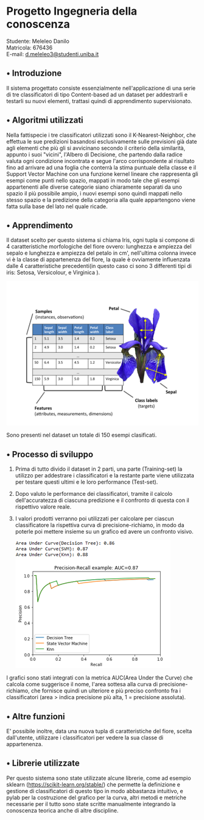# Progetto Ingegneria della conoscenza

Studente: Meleleo Danilo   
Matricola: 676436   
E-mail: d.meleleo3@studenti.uniba.it

## •	Introduzione
Il sistema progettato consiste essenzialmente nell'applicazione di una serie di tre classificatori 
di tipo Content-based ad un dataset per addestrarli e testarli su nuovi elementi, trattasi quindi di apprendimento supervisionato.

## •	Algoritmi utilizzati
Nella fattispecie i tre classificatori utilizzati sono il K-Nearest-Neighbor, che effettua le sue predizioni basandosi esclusivamente sulle previsioni già date agli elementi che più gli si avvicinano secondo il criterio della similarità, appunto i suoi "vicini", l'Albero di Decisione, che partendo dalla radice valuta ogni condizione incontrata
e segue l'arco corrispondente al risultato fino ad arrivare ad una foglia che conterrà la stima puntuale della classe e il Support Vector Machine con una funzione kernel lineare che rappresenta gli esempi come punti nello spazio, mappati in modo tale che gli esempi appartenenti alle diverse categorie siano chiaramente separati da uno spazio il più possibile ampio, i nuovi esempi sono quindi mappati nello stesso spazio e la predizione della categoria alla quale appartengono viene fatta sulla base del lato nel quale ricade.

## •	Apprendimento
Il dataset scelto per questo sistema si chiama Iris, ogni tupla si compone di 4 caratteristiche morfologiche del fiore ovvero: lunghezza e ampiezza del sepalo e lunghezza e ampiezza del petalo in cm', nell'ultima colonna invece vi è la classe di appartenenza del fiore, la quale è ovviamente influenzata dalle 4 caratteristiche precedenti(in questo caso ci sono 3 differenti tipi di iris: Setosa, Versicolour, e Virginica ).

![](https://github.com/DaniMe98/ICon-progetto/blob/master/iris.jpg)

Sono presenti nel dataset un totale di 150 esempi clasificati. 

## •	Processo di sviluppo
1)	Prima di tutto divido il dataset in 2 parti, una parte (Training-set) la utilizzo per addestrare i classificatori e la restante parte viene utilizzata per testare questi ultimi e le loro performance (Test-set).

2)	Dopo valuto le performance dei classificatori, tramite il calcolo dell'accuratezza di ciascuna predizione e il confronto di questa con il rispettivo valore reale.

3)	I valori prodotti verranno poi utilizzati per calcolare per ciascun classificatore la rispettiva curva di precisione-richiamo, in modo da poterle poi mettere insieme su un grafico ed avere un confronto visivo.

      ![Esempio di grafico](https://github.com/DaniMe98/ICon-progetto/blob/master/Cattura.PNG)

I grafici sono stati integrati con la metrica AUC(Area Under the Curve) che calcola come suggerisce il nome, l'area sottesa alla curva di precisione-richiamo, che fornisce quindi un ulteriore e più preciso confronto fra i classificatori (area > indica precisione più alta, 1 = precisione assoluta).

## •	Altre funzioni
E' possibile inoltre, data una nuova tupla di caratteristiche del fiore, scelta dall'utente, utilizzare i classificatori per vedere la sua classe di appartenenza.

## •	Librerie utilizzate
Per questo sistema sono state utilizzate alcune librerie, come ad esempio sklearn (https://scikit-learn.org/stable/) che permette la definizione e gestione di classificatori di questo tipo in modo abbastanza intuitivo, e pylab per la costruzione del grafico per la curva, altri metodi e metriche necessarie per il tutto sono state scritte manualmente integrando la conoscenza teorica anche di
altre discipline.

